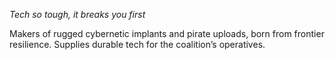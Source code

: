 *Tech so tough, it breaks you first*

Makers of rugged cybernetic implants and pirate uploads, born from frontier resilience.
Supplies durable tech for the coalition’s operatives.